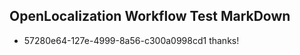 ## OpenLocalization Workflow Test MarkDown
* 57280e64-127e-4999-8a56-c300a0998cd1 
thanks!<!--HONumber=Mar16_HO2-->
